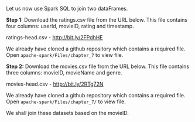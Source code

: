Let us now use Spark SQL to join two dataFrames.

**Step 1:** Download the ratings.csv file from the URL below. This file contains four columns: userId, movieID, rating and timestamp.

ratings-head.csv - http://bit.ly/2FPdhHE

We already have cloned a github repository which contains a required file. Open `apache-spark/Files/chapter_7` to view file.

**Step 2:** Download the movies.csv file from the URL below. This file contains three columns: movieID, movieName and genre.

movies-head.csv - http://bit.ly/2RTg72N

We already have cloned a github repository which contains a required file. Open `apache-spark/Files/chapter_7/` to view file.

We shall join these datasets based on the movieID.
